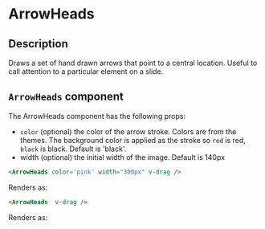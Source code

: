 # ArrowHeads

## Description

Draws a set of hand drawn arrows that point to a central location. Useful to call attention to a particular element on a slide.

## `ArrowHeads` component

The ArrowHeads component has the following props:

- `color` (optional) the color of the arrow stroke. Colors are from the themes. The background color is applied as the stroke so `red` is red, `black` is black. Default is 'black'.
- width (optional) the initial width of the image. Default is 140px

```md
<ArrowHeads color='pink' width="300px" v-drag />
```

Renders as:

<ArrowHeads color='pink' width="300px"/>

```md
<ArrowHeads  v-drag />
```

Renders as:

<ArrowHeads />
